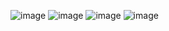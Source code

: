 ![image](https://github.com/furkaneryilmazz/TatilSeyahatProjesi/assets/133990378/644e539d-ac76-422d-9360-91633bd395f9)
![image](https://github.com/furkaneryilmazz/TatilSeyahatProjesi/assets/133990378/2e092742-3c86-4f4f-80c7-84e82c302913)
![image](https://github.com/furkaneryilmazz/TatilSeyahatProjesi/assets/133990378/9d9a3ada-0c98-448c-9133-06b9b06176d2)
![image](https://github.com/furkaneryilmazz/TatilSeyahatProjesi/assets/133990378/7f67aa8c-791e-437a-aae7-2be845f69517)



